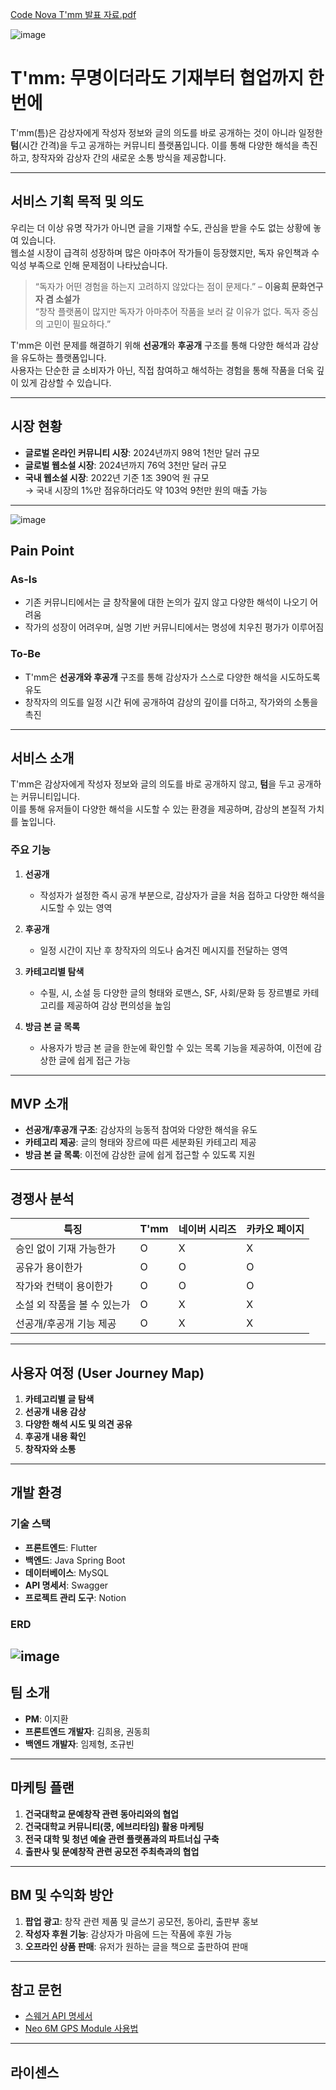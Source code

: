 [Code Nova T'mm 발표 자료.pdf](https://github.com/user-attachments/files/18394504/Code.Nova.T.mm.pdf)

![image](https://github.com/user-attachments/assets/dc2f86c8-01c5-4337-afd3-9a420b473ebf)


# T'mm: 무명이더라도 기재부터 협업까지 한 번에

T'mm(틈)은 감상자에게 작성자 정보와 글의 의도를 바로 공개하는 것이 아니라 일정한 **텀**(시간 간격)을 두고 공개하는 커뮤니티 플랫폼입니다. 이를 통해 다양한 해석을 촉진하고, 창작자와 감상자 간의 새로운 소통 방식을 제공합니다.

---

## 서비스 기획 목적 및 의도

우리는 더 이상 유명 작가가 아니면 글을 기재할 수도, 관심을 받을 수도 없는 상황에 놓여 있습니다.  
웹소설 시장이 급격히 성장하며 많은 아마추어 작가들이 등장했지만, 독자 유인책과 수익성 부족으로 인해 문제점이 나타났습니다.

> “독자가 어떤 경험을 하는지 고려하지 않았다는 점이 문제다.” – **이융희 문화연구자 겸 소설가**  
> “창작 플랫폼이 많지만 독자가 아마추어 작품을 보러 갈 이유가 없다. 독자 중심의 고민이 필요하다.”

T'mm은 이런 문제를 해결하기 위해 **선공개**와 **후공개** 구조를 통해 다양한 해석과 감상을 유도하는 플랫폼입니다.  
사용자는 단순한 글 소비자가 아닌, 직접 참여하고 해석하는 경험을 통해 작품을 더욱 깊이 있게 감상할 수 있습니다.

---

## 시장 현황

- **글로벌 온라인 커뮤니티 시장**: 2024년까지 98억 1천만 달러 규모  
- **글로벌 웹소설 시장**: 2024년까지 76억 3천만 달러 규모  
- **국내 웹소설 시장**: 2022년 기준 1조 390억 원 규모  
  → 국내 시장의 1%만 점유하더라도 약 103억 9천만 원의 매출 가능

---

![image](https://github.com/user-attachments/assets/115894e1-31ec-4217-9217-b3d815ad9655)

## Pain Point

### As-Is
- 기존 커뮤니티에서는 글 창작물에 대한 논의가 깊지 않고 다양한 해석이 나오기 어려움  
- 작가의 성장이 어려우며, 실명 기반 커뮤니티에서는 명성에 치우친 평가가 이루어짐

### To-Be
- T'mm은 **선공개와 후공개** 구조를 통해 감상자가 스스로 다양한 해석을 시도하도록 유도  
- 창작자의 의도를 일정 시간 뒤에 공개하여 감상의 깊이를 더하고, 작가와의 소통을 촉진

---

## 서비스 소개

T'mm은 감상자에게 작성자 정보와 글의 의도를 바로 공개하지 않고, **텀**을 두고 공개하는 커뮤니티입니다.  
이를 통해 유저들이 다양한 해석을 시도할 수 있는 환경을 제공하며, 감상의 본질적 가치를 높입니다.

### 주요 기능

1. **선공개**
   - 작성자가 설정한 즉시 공개 부분으로, 감상자가 글을 처음 접하고 다양한 해석을 시도할 수 있는 영역

2. **후공개**
   - 일정 시간이 지난 후 창작자의 의도나 숨겨진 메시지를 전달하는 영역

3. **카테고리별 탐색**
   - 수필, 시, 소설 등 다양한 글의 형태와 로맨스, SF, 사회/문화 등 장르별로 카테고리를 제공하여 감상 편의성을 높임

4. **방금 본 글 목록**
   - 사용자가 방금 본 글을 한눈에 확인할 수 있는 목록 기능을 제공하여, 이전에 감상한 글에 쉽게 접근 가능

---

## MVP 소개

- **선공개/후공개 구조**: 감상자의 능동적 참여와 다양한 해석을 유도  
- **카테고리 제공**: 글의 형태와 장르에 따른 세분화된 카테고리 제공  
- **방금 본 글 목록**: 이전에 감상한 글에 쉽게 접근할 수 있도록 지원

---

## 경쟁사 분석

| 특징                  | T'mm | 네이버 시리즈 | 카카오 페이지 |
|-----------------------|------|---------------|---------------|
| 승인 없이 기재 가능한가   | O    | X             | X             |
| 공유가 용이한가          | O    | O             | O             |
| 작가와 컨택이 용이한가    | O    | O             | O             |
| 소설 외 작품을 볼 수 있는가 | O    | X             | X             |
| 선공개/후공개 기능 제공   | O    | X             | X             |

---

## 사용자 여정 (User Journey Map)

1. **카테고리별 글 탐색**  
2. **선공개 내용 감상**  
3. **다양한 해석 시도 및 의견 공유**  
4. **후공개 내용 확인**  
5. **창작자와 소통**

---

## 개발 환경

### 기술 스택
- **프론트엔드**: Flutter  
- **백엔드**: Java Spring Boot  
- **데이터베이스**: MySQL  
- **API 명세서**: Swagger  
- **프로젝트 관리 도구**: Notion

### ERD
![image](https://github.com/user-attachments/assets/6f3a8775-f8d9-4c53-9508-0243fef8e1ba)
---

## 팀 소개

- **PM**: 이지환  
- **프론트엔드 개발자**: 김희용, 권동희  
- **백엔드 개발자**: 임제형, 조규빈  

---

## 마케팅 플랜

1. **건국대학교 문예창작 관련 동아리와의 협업**  
2. **건국대학교 커뮤니티(쿵, 에브리타임) 활용 마케팅**  
3. **전국 대학 및 청년 예술 관련 플랫폼과의 파트너십 구축**  
4. **출판사 및 문예창작 관련 공모전 주최측과의 협업**

---

## BM 및 수익화 방안

1. **팝업 광고**: 창작 관련 제품 및 글쓰기 공모전, 동아리, 출판부 홍보  
2. **작성자 후원 기능**: 감상자가 마음에 드는 작품에 후원 가능  
3. **오프라인 상품 판매**: 유저가 원하는 글을 책으로 출판하여 판매

---

## 참고 문헌

- [스웨거 API 명세서](#)  
- [Neo 6M GPS Module 사용법](https://sparklers-the-makers.github.io)

---

## 라이센스

